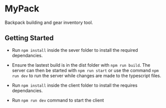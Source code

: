 # MyPack

Backpack building and gear inventory tool.

## Getting Started

- Run `npm install` inside the sever folder to install the required dependancies.
- Ensure the lastest build is in the dist folder with `npm run build`. The server can then be started with `npm run start` or use the command `npm run dev` to run the server while changes are made to the typescript files.

- Run `npm install` inside the client folder to install the requires dependancies.
- Run `npm run dev` command to start the client
